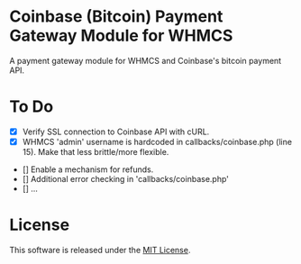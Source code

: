 Coinbase (Bitcoin) Payment Gateway Module for WHMCS
======================

A payment gateway module for WHMCS and Coinbase's bitcoin payment API.



To Do
======================

- [x] Verify SSL connection to Coinbase API with cURL.
- [x] WHMCS 'admin' username is hardcoded in callbacks/coinbase.php (line 15). Make that less brittle/more flexible.
- [] Enable a mechanism for refunds.
- [] Additional error checking in 'callbacks/coinbase.php'
- [] ...



License
======================

This software is released under the [MIT License](http://opensource.org/licenses/MIT).
